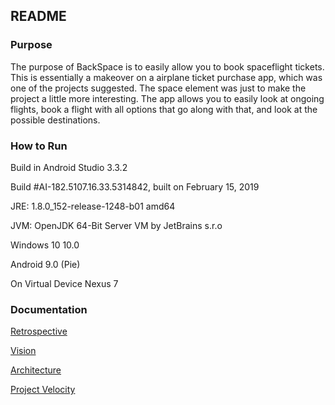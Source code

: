 ## README

### Purpose

The purpose of BackSpace is to easily allow you to book spaceflight tickets.
This is essentially a makeover on a airplane ticket purchase app, which was one of the projects suggested.
The space element was just to make the project a little more interesting.
The app allows you to easily look at ongoing flights, book a flight with all options that go along with that, and look at the possible destinations.

### How to Run

Build in Android Studio 3.3.2

Build #AI-182.5107.16.33.5314842, built on February 15, 2019

JRE: 1.8.0_152-release-1248-b01 amd64

JVM: OpenJDK 64-Bit Server VM by JetBrains s.r.o

Windows 10 10.0

Android 9.0 (Pie)

On Virtual Device Nexus 7

### Documentation

[Retrospective](https://code.cs.umanitoba.ca/comp3350-winter2019/BackSpace/blob/master/RETROSPECTIVE.md)

[Vision](https://code.cs.umanitoba.ca/comp3350-winter2019/BackSpace/blob/master/VISION.md)

[Architecture](https://code.cs.umanitoba.ca/comp3350-winter2019/BackSpace/blob/master/ARCHITECTURE.md)

[Project Velocity](https://code.cs.umanitoba.ca/comp3350-winter2019/BackSpace/blob/master/ProjectVelocity.png)